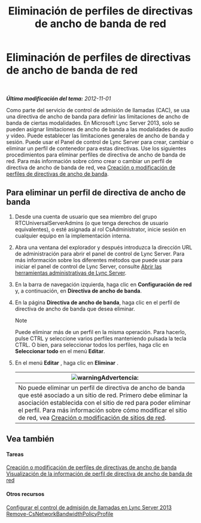 ﻿---
title: Eliminación de perfiles de directivas de ancho de banda de red
TOCTitle: Eliminación de perfiles de directivas de ancho de banda de red
ms:assetid: 4d6beda8-6aa5-4d5e-8a07-363598f0e0c8
ms:mtpsurl: https://technet.microsoft.com/es-es/library/JJ688050(v=OCS.15)
ms:contentKeyID: 49889079
ms.date: 01/07/2017
mtps_version: v=OCS.15
ms.translationtype: HT
---

# Eliminación de perfiles de directivas de ancho de banda de red

 

_**Última modificación del tema:** 2012-11-01_

Como parte del servicio de control de admisión de llamadas (CAC), se usa una directiva de ancho de banda para definir las limitaciones de ancho de banda de ciertas modalidades. En Microsoft Lync Server 2013, solo se pueden asignar limitaciones de ancho de banda a las modalidades de audio y vídeo. Puede establecer las limitaciones generales de ancho de banda y sesión. Puede usar el Panel de control de Lync Server para crear, cambiar o eliminar un perfil de contenedor para estas directivas. Use los siguientes procedimientos para eliminar perfiles de directiva de ancho de banda de red. Para más información sobre cómo crear o cambiar un perfil de directiva de ancho de banda de red, vea [Creación o modificación de perfiles de directivas de ancho de banda](lync-server-2013-creating-or-modifying-bandwidth-policy-profiles.md).

## Para eliminar un perfil de directiva de ancho de banda

1.  Desde una cuenta de usuario que sea miembro del grupo RTCUniversalServerAdmins (o que tenga derechos de usuario equivalentes), o esté asignada al rol CsAdministrator, inicie sesión en cualquier equipo en la implementación interna.

2.  Abra una ventana del explorador y después introduzca la dirección URL de administración para abrir el panel de control de Lync Server. Para más información sobre los diferentes métodos que puede usar para iniciar el panel de control de Lync Server, consulte [Abrir las herramientas administrativas de Lync Server](lync-server-2013-open-lync-server-administrative-tools.md).

3.  En la barra de navegación izquierda, haga clic en **Configuración de red** y, a continuación, en **Directiva de ancho de banda**.

4.  En la página **Directiva de ancho de banda**, haga clic en el perfil de directiva de ancho de banda que desea eliminar.
    

    > [!NOTE]
    > Puede eliminar más de un perfil en la misma operación. Para hacerlo, pulse CTRL y seleccione varios perfiles manteniendo pulsada la tecla CTRL. O bien, para seleccionar todos los perfiles, haga clic en <STRONG>Seleccionar todo</STRONG> en el menú <STRONG>Editar</STRONG>.



5.  En el menú **Editar** , haga clic en **Eliminar** .
    
    <table>
    <thead>
    <tr class="header">
    <th><img src="images/Gg412910.warning(OCS.15).gif" title="warning" alt="warning" />Advertencia:</th>
    </tr>
    </thead>
    <tbody>
    <tr class="odd">
    <td>No puede eliminar un perfil de directiva de ancho de banda que esté asociado a un sitio de red. Primero debe eliminar la asociación establecida con el sitio de red para poder eliminar el perfil. Para más información sobre cómo modificar el sitio de red, vea <a href="lync-server-2013-creating-or-modifying-network-sites.md">Creación o modificación de sitios de red</a>.</td>
    </tr>
    </tbody>
    </table>


## Vea también

#### Tareas

[Creación o modificación de perfiles de directivas de ancho de banda](lync-server-2013-creating-or-modifying-bandwidth-policy-profiles.md)  
[Visualización de la información de perfil de directiva de ancho de banda de red](lync-server-2013-viewing-network-bandwidth-policy-profile-information.md)  

#### Otros recursos

[Configurar el control de admisión de llamadas en Lync Server 2013](lync-server-2013-configure-call-admission-control.md)  
[Remove-CsNetworkBandwidthPolicyProfile](https://docs.microsoft.com/en-us/powershell/module/skype/Remove-CsNetworkBandwidthPolicyProfile)

